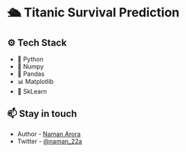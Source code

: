# 🛳️ Titanic Survival Prediction

## ⚙️ Tech Stack

-   🐍 Python
-   🔢 Numpy
-   🐼 Pandas
-   📊 Matplotlib
-   📖 SkLearn

## 📫 Stay in touch

-   Author - [Naman Arora](https://namanarora.xyz)
-   Twitter - [@naman_22a](https://twitter.com/naman_22a)
